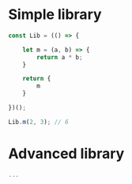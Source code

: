 # Simple library

```js
const Lib = (() => {

    let m = (a, b) => {
        return a * b;
    }

    return {
        m
    }

})();

Lib.m(2, 3); // 6
```


# Advanced library
```js
...
```
